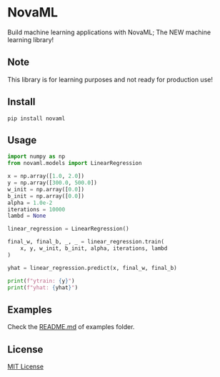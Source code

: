 # NovaML
Build machine learning applications with NovaML; The NEW machine learning library!

## Note
This library is for learning purposes and not ready for production use!

## Install
```shell
pip install novaml
```

## Usage
```python
import numpy as np
from novaml.models import LinearRegression

x = np.array([1.0, 2.0])
y = np.array([300.0, 500.0])
w_init = np.array([0.0])
b_init = np.array([0.0])
alpha = 1.0e-2
iterations = 10000
lambd = None

linear_regression = LinearRegression()

final_w, final_b, _, _ = linear_regression.train(
    x, y, w_init, b_init, alpha, iterations, lambd
)

yhat = linear_regression.predict(x, final_w, final_b)

print(f"ytrain: {y}")
print(f"yhat: {yhat}")
```

## Examples
Check the [README.md](examples%2FREADME.md) of examples folder.

## License
[MIT License](LICENSE)
